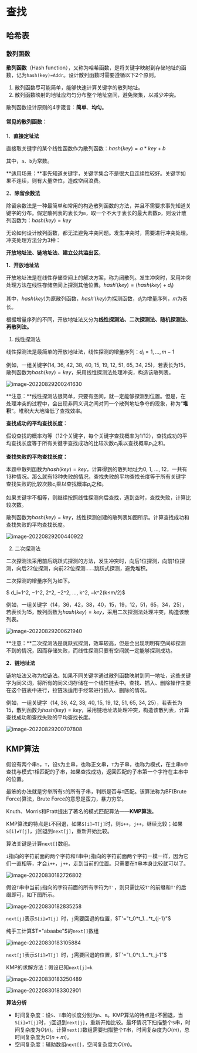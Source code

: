 # 查找

## 哈希表

### 散列函数

**散列函数**（Hash function），又称为哈希函数，是将关键字映射到存储地址的函数，记为`hash(key)=Addr`。设计散列函数时需要遵循以下2个原则。

1. 散列函数尽可能简单，能够快速计算关键字的散列地址。
2. 散列函数映射的地址应均匀分布整个地址空间，避免聚集，以减少冲突。

散列函数设计原则的4字箴言：**简单**、**均匀**。

#### 常见的散列函数：

1、**直接定址法**

直接取关键字的某个线性函数作为散列函数：$hash(key)=a*key+b$

其中，`a`、`b`为常数。

**适用场景：**事先知道关键字，关键字集合不是很大且连续性较好。关键字如果不连续，则有大量空位，造成空间浪费。

2、**除留余数法**

除留余数法是一种最简单和常用的构造散列函数的方法，并且不需要求事先知道关键字的分布。假定散列表的表长为`m`，取一个不大于表长的最大素数p，则设计散列函数为：$hash(key)= key%p$

无论如何设计散列函数，都无法避免冲突问题。发生冲突时，需要进行冲突处理。冲突处理方法分为3种：

**开放地址法、链地址法、建立公共溢出区**。

**1．开放地址法**

开放地址法是在线性存储空间上的解决方案，称为闭散列。发生冲突时，采用冲突处理方法在线性存储空间上探测其他位置。$hash'(key)=(hash(key)+d_i)%*m$

其中，$hash(key)$为原散列函数，$hash'(key)$为探测函数，$d_i$为增量序列，$m$为表长。

根据增量序列的不同，开放地址法又分为**线性探测法、二次探测法、随机探测法、再散列法。**

1. 线性探测法

线性探测法是最简单的开放地址法，线性探测的增量序列：$d_i=1, …, m−1$

例如，一组关键字(14, 36, 42, 38, 40, 15, 19, 12, 51, 65, 34, 25)，若表长为15，散列函数为$hash(key)=key%13$，采用线性探测法处理冲突，构造该散列表。

![image-20220829200241630](https://victor-gx.oss-cn-beijing.aliyuncs.com/img/2022/DSA/202208292002684.png)

**注意：**线性探测法很简单，只要有空间，就一定能够探测到位置。但是，在处理冲突的过程中，会出现非同义词之间对同一个散列地址争夺的现象，称为“**堆积**”。堆积大大地降低了查找效率。

**查找成功的平均查找长度：**

假设查找的概率均等（12个关键字，每个关键字查找概率为1/12），查找成功的平均查找长度等于所有关键字查找成功的比较次数$c_i$乘以查找概率$p_i$之和。

**查找失败的平均查找长度：**

本题中散列函数为$hash(key)=key%13$，计算得到的散列地址为0, 1, …, 12，一共有13种情况。那么就有13种失败的情况，查找失败的平均查找长度等于所有关键字查找失败的比较次数$c_i$乘以查找概率$p_i$之和。

如果关键字不相等，则继续按照线性探测向后查找，遇到空时，查找失败，计算比较次数。

散列函数为$hash(key)=key%13$，线性探测创建的散列表如图所示。计算查找成功和查找失败的平均查找长度。

![image-20220829200440922](https://victor-gx.oss-cn-beijing.aliyuncs.com/img/2022/DSA/202208292004982.png)

2. 二次探测法

二次探测法采用前后跳跃式探测的方法，发生冲突时，向后1位探测，向前1位探测，向后22位探测，向前22位探测……跳跃式探测，避免堆积。

二次探测的增量序列为如下。

$ d_i=1^2, −1^2, 2^2, −2^2, …, k^2, −k^2(k≤m/2)$

例如，一组关键字（14，36，42，38，40，15，19，12，51，65，34，25），若表长为15，散列函数为$hash(key)=key%13$，采用二次探测法处理冲突，构造该散列表。

![image-20220829200621940](https://victor-gx.oss-cn-beijing.aliyuncs.com/img/2022/DSA/202208292006988.png)

**注意：**二次探测法是跳跃式探测，效率较高，但是会出现明明有空间却探测不到的情况，因而存储失败，而线性探测只要有空间就一定能够探测成功。

**2．链地址法**

链地址法又称为拉链法。如果不同关键字通过散列函数映射到同一地址，这些关键字为同义词，将所有的同义词存储在一个线性链表中。查找、插入、删除操作主要在这个链表中进行，拉链法适用于经常进行插入、删除的情况。

例如，一组关键字（14, 36, 42, 38, 40, 15, 19, 12, 51, 65, 34, 25），若表长为15，散列函数为$hash(key)=key%13$，采用链地址法处理冲突，构造该散列表，计算查找成功和查找失败的平均查找长度。

![image-20220829200707808](https://victor-gx.oss-cn-beijing.aliyuncs.com/img/2022/DSA/202208292007867.png)

## KMP算法

假设有两个串`S`，`T`，设`S`为主串，也称正文串，`T`为子串，也称为模式，在主串`S`中查找与模式`T`相匹配的子串，如果查找成功，返回匹配的子串第一个字符在主串中的位置。

最笨的办法就是穷举所有`S`的所有子串，判断是否与`T`匹配。该算法称为BF(Brute Force)算法，Brute Force的意思是蛮力，暴力穷举。

Knuth、Morris和Pratt提出了著名的模式匹配算法——**KMP算法**。

KMP算法的特点是`i`不回退，如果`S[i]=T[j]`时，则`i++`，`j++`，继续比较；如果`S[i]≠T[j]`，`j`回退到`next[j]`，重新开始比较。

算法关键是计算`next[]`数组。

`i`指向的字符前面的两个字符和`T`串中`j`指向的字符前面两个字符一模一样，因为它们一直相等，才会`i++`，`j++`，走到当前的位置。只需要在`T`串本身比较就可以了。

![image-20220830182726802](https://victor-gx.oss-cn-beijing.aliyuncs.com/img/2022/DSA/202208301827858.png)

假设`T`串中当前`j`指向的字符前面的所有字符为`T'`，则只需比较`T'`的前缀和`T'`的后缀即可，如下图所示。

![image-20220830182835258](https://victor-gx.oss-cn-beijing.aliyuncs.com/img/2022/DSA/202208301828296.png)

`next[j]`表示`S[i]≠T[j] `时，`j`需要回退的位置，$T'="t_0*t_1…*t_{j-1}"$

纯手工计算$T="abaabe"$的`next[]`数组

![image-20220830183105884](https://victor-gx.oss-cn-beijing.aliyuncs.com/img/2022/DSA/202208301831917.png)

`next[j]`表示`S[i]≠T[j] `时，`j`需要回退的位置，$T'="t_0*t_1…*t_j-1"$

KMP的求解方法：假设已知`next[j]=k`

![image-20220830183250489](https://victor-gx.oss-cn-beijing.aliyuncs.com/img/2022/DSA/202208301832535.png)

![image-20220830183302901](https://victor-gx.oss-cn-beijing.aliyuncs.com/img/2022/DSA/202208301833942.png)

**算法分析**

- 时间复杂度：设`S`、`T`串的长度分别为`n`、`m`。KMP算法的特点是`i`不回退，当`S[i]≠T[j]`时，`j`回退到`next[j]`，重新开始比较。最坏情况下扫描整个`S`串，时间复杂度为$O(n)$。计算`next[]`数组需要扫描整个`T`串，时间复杂度为$O(m)$，总时间复杂度为$O(n+m)$。
- 空间复杂度：辅助数组`next[]`，空间复杂度为$O(m)$。